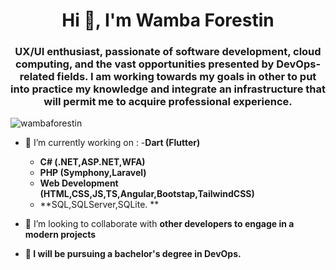 <h1 align="center">Hi 👋, I'm Wamba Forestin</h1>
<h3 align="center">UX/UI enthusiast, passionate of software development, cloud computing, and the vast opportunities presented by DevOps-related fields. I am working towards my goals in other to put into practice my knowledge and integrate an infrastructure that will permit me to acquire professional experience.</h3>

<p align="left"> <img src="https://komarev.com/ghpvc/?username=wambaforestin&label=Profile%20views&color=0e75b6&style=flat" alt="wambaforestin" /> </p>

- 🔭 I’m currently working on :
  -**Dart (Flutter)**
  - **C# (.NET,ASP.NET,WFA)**
  - **PHP (Symphony,Laravel)**
  - **Web Development (HTML,CSS,JS,TS,Angular,Bootstap,TailwindCSS)**
  - **SQL,SQLServer,SQLite. **

- 👯 I’m looking to collaborate with **other developers to engage in a modern projects**

- **🌱 I will be pursuing a bachelor's degree in DevOps.**


